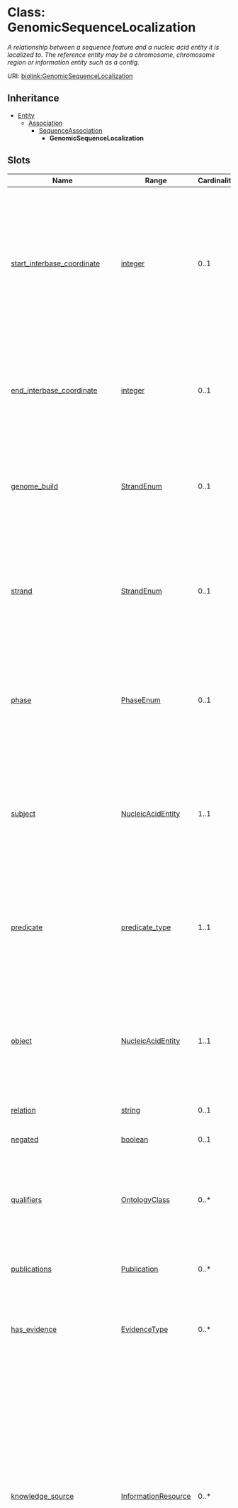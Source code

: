 # Class: GenomicSequenceLocalization
_A relationship between a sequence feature and a nucleic acid entity it is localized to. The reference entity may be a chromosome, chromosome region or information entity such as a contig._





URI: [biolink:GenomicSequenceLocalization](https://w3id.org/biolink/vocab/GenomicSequenceLocalization)




## Inheritance

* [Entity](Entity.md)
    * [Association](Association.md)
        * [SequenceAssociation](SequenceAssociation.md)
            * **GenomicSequenceLocalization**




## Slots

| Name | Range | Cardinality | Description  | Info |
| ---  | --- | --- | --- | --- |
| [start_interbase_coordinate](start_interbase_coordinate.md) | [integer](integer.md) | 0..1 | The position at which the subject nucleic acid entity starts on the chromosome or other entity to which it is located on. (ie: the start of the sequence being referenced is 0).  | . |
| [end_interbase_coordinate](end_interbase_coordinate.md) | [integer](integer.md) | 0..1 | The position at which the subject nucleic acid entity ends on the chromosome or other entity to which it is located on.  | . |
| [genome_build](genome_build.md) | [StrandEnum](StrandEnum.md) | 0..1 | The version of the genome on which a feature is located. For example, GRCh38 for Homo sapiens.  | . |
| [strand](strand.md) | [StrandEnum](StrandEnum.md) | 0..1 | The strand on which a feature is located. Has a value of '+' (sense strand or forward strand) or '-' (anti-sense strand or reverse strand).  | . |
| [phase](phase.md) | [PhaseEnum](PhaseEnum.md) | 0..1 | The phase for a coding sequence entity. For example, phase of a CDS as represented in a GFF3 with a value of 0, 1 or 2.  | . |
| [subject](subject.md) | [NucleicAcidEntity](NucleicAcidEntity.md) | 1..1 | connects an association to the subject of the association. For example, in a gene-to-phenotype association, the gene is subject and phenotype is object.  | . |
| [predicate](predicate.md) | [predicate_type](predicate_type.md) | 1..1 | A high-level grouping for the relationship type. AKA minimal predicate. This is analogous to category for nodes.  | . |
| [object](object.md) | [NucleicAcidEntity](NucleicAcidEntity.md) | 1..1 | connects an association to the object of the association. For example, in a gene-to-phenotype association, the gene is subject and phenotype is object.  | . |
| [relation](relation.md) | [string](string.md) | 0..1 | None  | . |
| [negated](negated.md) | [boolean](boolean.md) | 0..1 | if set to true, then the association is negated i.e. is not true  | . |
| [qualifiers](qualifiers.md) | [OntologyClass](OntologyClass.md) | 0..* | connects an association to qualifiers that modify or qualify the meaning of that association  | . |
| [publications](publications.md) | [Publication](Publication.md) | 0..* | connects an association to publications supporting the association  | . |
| [has_evidence](has_evidence.md) | [EvidenceType](EvidenceType.md) | 0..* | connects an association to an instance of supporting evidence  | . |
| [knowledge_source](knowledge_source.md) | [InformationResource](InformationResource.md) | 0..* | An Information Resource from which the knowledge expressed in an Association was retrieved, directly or indirectly. This can be any resource through which the knowledge passed on its way to its currently serialized form. In practice, implementers should use one of the more specific subtypes of this generic property.  | . |
| [original_knowledge_source](original_knowledge_source.md) | [InformationResource](InformationResource.md) | 0..* | The Information Resource that created the original record of the knowledge expressed in an Association (e.g. via curation of the knowledge from the literature, or generation of the knowledge de novo through computation, reasoning, inference over data).  | . |
| [primary_knowledge_source](primary_knowledge_source.md) | [InformationResource](InformationResource.md) | 0..* | The most upstream source of the knowledge expressed in an Association that an implementer can identify (may or may not be the 'original' source).  | . |
| [aggregator_knowledge_source](aggregator_knowledge_source.md) | [InformationResource](InformationResource.md) | 0..* | An intermediate aggregator resource from which knowledge expressed in an Association was retrieved downstream of the original source, on its path to its current serialized form.  | . |
| [id](id.md) | [string](string.md) | 1..1 | A unique identifier for an entity. Must be either a CURIE shorthand for a URI or a complete URI  | . |
| [iri](iri.md) | [iri_type](iri_type.md) | 0..1 | An IRI for an entity. This is determined by the id using expansion rules.  | . |
| [category](category.md) | [category_type](category_type.md) | 0..* | Name of the high level ontology class in which this entity is categorized. Corresponds to the label for the biolink entity type class.
 * In a neo4j database this MAY correspond to the neo4j label tag.
 * In an RDF database it should be a biolink model class URI.
This field is multi-valued. It should include values for ancestors of the biolink class; for example, a protein such as Shh would have category values `biolink:Protein`, `biolink:GeneProduct`, `biolink:MolecularEntity`, ...
In an RDF database, nodes will typically have an rdf:type triples. This can be to the most specific biolink class, or potentially to a class more specific than something in biolink. For example, a sequence feature `f` may have a rdf:type assertion to a SO class such as TF_binding_site, which is more specific than anything in biolink. Here we would have categories {biolink:GenomicEntity, biolink:MolecularEntity, biolink:NamedThing}  | . |
| [type](type.md) | [string](string.md) | 0..1 | None  | . |
| [name](name.md) | [label_type](label_type.md) | 0..1 | A human-readable name for an attribute or entity.  | . |
| [description](description.md) | [narrative_text](narrative_text.md) | 0..1 | a human-readable description of an entity  | . |
| [source](source.md) | [string](string.md) | 0..1 | None  | . |
| [has_attribute](has_attribute.md) | [Attribute](Attribute.md) | 0..* | connects any entity to an attribute  | . |


## Usages


| used by | used in | type | used |
| ---  | --- | --- | --- |
| [GenomicSequenceLocalization](GenomicSequenceLocalization.md) | [start_interbase_coordinate](start_interbase_coordinate.md) | domain | genomic sequence localization |
| [GenomicSequenceLocalization](GenomicSequenceLocalization.md) | [end_interbase_coordinate](end_interbase_coordinate.md) | domain | genomic sequence localization |
| [GenomicSequenceLocalization](GenomicSequenceLocalization.md) | [genome_build](genome_build.md) | domain | genomic sequence localization |
| [GenomicSequenceLocalization](GenomicSequenceLocalization.md) | [strand](strand.md) | domain | genomic sequence localization |



## Identifier and Mapping Information









## LinkML Specification

<!-- TODO: investigate https://stackoverflow.com/questions/37606292/how-to-create-tabbed-code-blocks-in-mkdocs-or-sphinx -->

### Direct

<details>
```yaml
name: genomic sequence localization
exact_mappings:
- dcid:GenomeAnnotation
broad_mappings:
- dcid:Chromosome
description: A relationship between a sequence feature and a nucleic acid entity it
  is localized to. The reference entity may be a chromosome, chromosome region or
  information entity such as a contig.
from_schema: https://w3id.org/biolink/biolink-model
is_a: sequence association
slots:
- start interbase coordinate
- end interbase coordinate
- genome build
- strand
- phase
slot_usage:
  subject:
    name: subject
    aliases:
    - sequence feature
    range: nucleic acid entity
  object:
    name: object
    aliases:
    - reference
    range: nucleic acid entity
  predicate:
    name: predicate
    subproperty_of: has sequence location

```
</details>

### Induced

<details>
```yaml
name: genomic sequence localization
exact_mappings:
- dcid:GenomeAnnotation
broad_mappings:
- dcid:Chromosome
description: A relationship between a sequence feature and a nucleic acid entity it
  is localized to. The reference entity may be a chromosome, chromosome region or
  information entity such as a contig.
from_schema: https://w3id.org/biolink/biolink-model
is_a: sequence association
slot_usage:
  subject:
    name: subject
    aliases:
    - sequence feature
    range: nucleic acid entity
  object:
    name: object
    aliases:
    - reference
    range: nucleic acid entity
  predicate:
    name: predicate
    subproperty_of: has sequence location
attributes:
  start interbase coordinate:
    name: start interbase coordinate
    close_mappings:
    - faldo:begin
    annotations:
      biolink:opposite_of:
        tag: biolink:opposite_of
        value: biolink:end interbase coordinate
    description: 'The position at which the subject nucleic acid entity starts on
      the chromosome or other entity to which it is located on. (ie: the start of
      the sequence being referenced is 0).'
    from_schema: https://w3id.org/biolink/biolink-model
    is_a: interbase coordinate
    domain: genomic sequence localization
    alias: start_interbase_coordinate
    owner: genomic sequence localization
    range: integer
  end interbase coordinate:
    name: end interbase coordinate
    close_mappings:
    - faldo:end
    annotations:
      biolink:opposite_of:
        tag: biolink:opposite_of
        value: biolink:start interbase coordinate
    description: The position at which the subject nucleic acid entity ends on the
      chromosome or other entity to which it is located on.
    from_schema: https://w3id.org/biolink/biolink-model
    is_a: interbase coordinate
    domain: genomic sequence localization
    alias: end_interbase_coordinate
    owner: genomic sequence localization
    range: integer
  genome build:
    name: genome build
    exact_mappings:
    - gff3:strand
    description: The version of the genome on which a feature is located. For example,
      GRCh38 for Homo sapiens.
    from_schema: https://w3id.org/biolink/biolink-model
    is_a: sequence localization attribute
    domain: genomic sequence localization
    alias: genome_build
    owner: genomic sequence localization
    range: strand_enum
  strand:
    name: strand
    exact_mappings:
    - gff3:strand
    description: The strand on which a feature is located. Has a value of '+' (sense
      strand or forward strand) or '-' (anti-sense strand or reverse strand).
    from_schema: https://w3id.org/biolink/biolink-model
    is_a: sequence localization attribute
    domain: genomic sequence localization
    alias: strand
    owner: genomic sequence localization
    range: strand_enum
  phase:
    name: phase
    exact_mappings:
    - gff3:phase
    description: The phase for a coding sequence entity. For example, phase of a CDS
      as represented in a GFF3 with a value of 0, 1 or 2.
    from_schema: https://w3id.org/biolink/biolink-model
    is_a: sequence localization attribute
    domain: coding sequence
    alias: phase
    owner: genomic sequence localization
    range: phase_enum
  subject:
    name: subject
    aliases:
    - sequence feature
    description: connects an association to the subject of the association. For example,
      in a gene-to-phenotype association, the gene is subject and phenotype is object.
    from_schema: https://w3id.org/biolink/biolink-model
    is_a: association slot
    domain: association
    slot_uri: rdf:subject
    alias: subject
    owner: genomic sequence localization
    range: nucleic acid entity
    required: true
  predicate:
    name: predicate
    description: A high-level grouping for the relationship type. AKA minimal predicate.
      This is analogous to category for nodes.
    from_schema: https://w3id.org/biolink/biolink-model
    is_a: association slot
    domain: association
    slot_uri: rdf:predicate
    alias: predicate
    owner: genomic sequence localization
    subproperty_of: has sequence location
    range: predicate type
    required: true
  object:
    name: object
    aliases:
    - reference
    description: connects an association to the object of the association. For example,
      in a gene-to-phenotype association, the gene is subject and phenotype is object.
    from_schema: https://w3id.org/biolink/biolink-model
    is_a: association slot
    domain: association
    slot_uri: rdf:object
    alias: object
    owner: genomic sequence localization
    range: nucleic acid entity
    required: true
  relation:
    name: relation
    deprecated: 'True'
    from_schema: https://w3id.org/biolink/biolink-model
    alias: relation
    owner: genomic sequence localization
    range: string
  negated:
    name: negated
    description: if set to true, then the association is negated i.e. is not true
    from_schema: https://w3id.org/biolink/biolink-model
    is_a: association slot
    domain: association
    alias: negated
    owner: genomic sequence localization
    range: boolean
  qualifiers:
    name: qualifiers
    local_names:
      ga4gh:
        local_name_source: ga4gh
        local_name_value: annotation qualifier
    description: connects an association to qualifiers that modify or qualify the
      meaning of that association
    from_schema: https://w3id.org/biolink/biolink-model
    is_a: association slot
    singular_name: qualifier
    domain: association
    multivalued: true
    alias: qualifiers
    owner: genomic sequence localization
    range: ontology class
  publications:
    name: publications
    description: connects an association to publications supporting the association
    from_schema: https://w3id.org/biolink/biolink-model
    is_a: association slot
    singular_name: publication
    domain: association
    multivalued: true
    alias: publications
    owner: genomic sequence localization
    range: publication
  has evidence:
    name: has evidence
    exact_mappings:
    - RO:0002558
    description: connects an association to an instance of supporting evidence
    from_schema: https://w3id.org/biolink/biolink-model
    is_a: association slot
    domain: association
    multivalued: true
    alias: has_evidence
    owner: genomic sequence localization
    range: evidence type
  knowledge source:
    name: knowledge source
    close_mappings:
    - pav:providedBy
    description: An Information Resource from which the knowledge expressed in an
      Association was retrieved, directly or indirectly. This can be any resource
      through which the knowledge passed on its way to its currently serialized form.
      In practice, implementers should use one of the more specific subtypes of this
      generic property.
    from_schema: https://w3id.org/biolink/biolink-model
    is_a: association slot
    domain: association
    multivalued: true
    alias: knowledge_source
    owner: genomic sequence localization
    range: information resource
  original knowledge source:
    name: original knowledge source
    description: The Information Resource that created the original record of the
      knowledge expressed in an Association (e.g. via curation of the knowledge from
      the literature, or generation of the knowledge de novo through computation,
      reasoning, inference over data).
    from_schema: https://w3id.org/biolink/biolink-model
    is_a: primary knowledge source
    domain: association
    multivalued: true
    alias: original_knowledge_source
    owner: genomic sequence localization
    range: information resource
  primary knowledge source:
    name: primary knowledge source
    description: The most upstream source of the knowledge expressed in an Association
      that an implementer can identify (may or may not be the 'original' source).
    from_schema: https://w3id.org/biolink/biolink-model
    is_a: knowledge source
    domain: association
    multivalued: true
    alias: primary_knowledge_source
    owner: genomic sequence localization
    range: information resource
  aggregator knowledge source:
    name: aggregator knowledge source
    description: An intermediate aggregator resource from which knowledge expressed
      in an Association was retrieved downstream of the original source, on its path
      to its current serialized form.
    from_schema: https://w3id.org/biolink/biolink-model
    is_a: knowledge source
    domain: association
    multivalued: true
    alias: aggregator_knowledge_source
    owner: genomic sequence localization
    range: information resource
  id:
    name: id
    exact_mappings:
    - alliancegenome:primaryId
    - gff3:ID
    - gpi:DB_Object_ID
    description: A unique identifier for an entity. Must be either a CURIE shorthand
      for a URI or a complete URI
    in_subset:
    - translator_minimal
    from_schema: https://w3id.org/biolink/biolink-model
    identifier: true
    alias: id
    owner: genomic sequence localization
    range: string
    required: true
  iri:
    name: iri
    exact_mappings:
    - WIKIDATA_PROPERTY:P854
    description: An IRI for an entity. This is determined by the id using expansion
      rules.
    in_subset:
    - translator_minimal
    - samples
    from_schema: https://w3id.org/biolink/biolink-model
    alias: iri
    owner: genomic sequence localization
    range: iri type
  category:
    name: category
    description: "Name of the high level ontology class in which this entity is categorized.\
      \ Corresponds to the label for the biolink entity type class.\n * In a neo4j\
      \ database this MAY correspond to the neo4j label tag.\n * In an RDF database\
      \ it should be a biolink model class URI.\nThis field is multi-valued. It should\
      \ include values for ancestors of the biolink class; for example, a protein\
      \ such as Shh would have category values `biolink:Protein`, `biolink:GeneProduct`,\
      \ `biolink:MolecularEntity`, ...\nIn an RDF database, nodes will typically have\
      \ an rdf:type triples. This can be to the most specific biolink class, or potentially\
      \ to a class more specific than something in biolink. For example, a sequence\
      \ feature `f` may have a rdf:type assertion to a SO class such as TF_binding_site,\
      \ which is more specific than anything in biolink. Here we would have categories\
      \ {biolink:GenomicEntity, biolink:MolecularEntity, biolink:NamedThing}"
    in_subset:
    - translator_minimal
    from_schema: https://w3id.org/biolink/biolink-model
    is_a: type
    domain: entity
    multivalued: true
    designates_type: true
    alias: category
    owner: genomic sequence localization
    is_class_field: true
    range: category type
    required: false
  type:
    name: type
    exact_mappings:
    - alliancegenome:soTermId
    - gff3:type
    - gpi:DB_Object_Type
    from_schema: https://w3id.org/biolink/biolink-model
    slot_uri: rdf:type
    alias: type
    owner: genomic sequence localization
    range: string
  name:
    name: name
    aliases:
    - label
    - display name
    - title
    exact_mappings:
    - gff3:Name
    - gpi:DB_Object_Name
    narrow_mappings:
    - dct:title
    - WIKIDATA_PROPERTY:P1476
    description: A human-readable name for an attribute or entity.
    in_subset:
    - translator_minimal
    - samples
    from_schema: https://w3id.org/biolink/biolink-model
    slot_uri: rdfs:label
    alias: name
    owner: genomic sequence localization
    range: label type
  description:
    name: description
    aliases:
    - definition
    exact_mappings:
    - IAO:0000115
    - skos:definitions
    narrow_mappings:
    - gff3:Description
    description: a human-readable description of an entity
    in_subset:
    - translator_minimal
    from_schema: https://w3id.org/biolink/biolink-model
    slot_uri: dct:description
    alias: description
    owner: genomic sequence localization
    range: narrative text
  source:
    name: source
    deprecated: 'True'
    from_schema: https://w3id.org/biolink/biolink-model
    alias: source
    owner: genomic sequence localization
    range: string
  has attribute:
    name: has attribute
    exact_mappings:
    - SIO:000008
    close_mappings:
    - OBI:0001927
    narrow_mappings:
    - OBAN:association_has_subject_property
    - OBAN:association_has_object_property
    - CPT:has_possibly_included_panel_element
    - DRUGBANK:category
    - EFO:is_executed_in
    - HANCESTRO:0301
    - LOINC:has_action_guidance
    - LOINC:has_adjustment
    - LOINC:has_aggregation_view
    - LOINC:has_approach_guidance
    - LOINC:has_divisor
    - LOINC:has_exam
    - LOINC:has_method
    - LOINC:has_modality_subtype
    - LOINC:has_object_guidance
    - LOINC:has_scale
    - LOINC:has_suffix
    - LOINC:has_time_aspect
    - LOINC:has_time_modifier
    - LOINC:has_timing_of
    - NCIT:R88
    - NCIT:eo_disease_has_property_or_attribute
    - NCIT:has_data_element
    - NCIT:has_pharmaceutical_administration_method
    - NCIT:has_pharmaceutical_basic_dose_form
    - NCIT:has_pharmaceutical_intended_site
    - NCIT:has_pharmaceutical_release_characteristics
    - NCIT:has_pharmaceutical_state_of_matter
    - NCIT:has_pharmaceutical_transformation
    - NCIT:is_qualified_by
    - NCIT:qualifier_applies_to
    - NCIT:role_has_domain
    - NCIT:role_has_range
    - INO:0000154
    - HANCESTRO:0308
    - OMIM:has_inheritance_type
    - ORPHA:C016
    - ORPHA:C017
    - RO:0000053
    - RO:0000086
    - RO:0000087
    - SNOMED:has_access
    - SNOMED:has_clinical_course
    - SNOMED:has_count_of_base_of_active_ingredient
    - SNOMED:has_dose_form_administration_method
    - SNOMED:has_dose_form_release_characteristic
    - SNOMED:has_dose_form_transformation
    - SNOMED:has_finding_context
    - SNOMED:has_finding_informer
    - SNOMED:has_inherent_attribute
    - SNOMED:has_intent
    - SNOMED:has_interpretation
    - SNOMED:has_laterality
    - SNOMED:has_measurement_method
    - SNOMED:has_method
    - SNOMED:has_priority
    - SNOMED:has_procedure_context
    - SNOMED:has_process_duration
    - SNOMED:has_property
    - SNOMED:has_revision_status
    - SNOMED:has_scale_type
    - SNOMED:has_severity
    - SNOMED:has_specimen
    - SNOMED:has_state_of_matter
    - SNOMED:has_subject_relationship_context
    - SNOMED:has_surgical_approach
    - SNOMED:has_technique
    - SNOMED:has_temporal_context
    - SNOMED:has_time_aspect
    - SNOMED:has_units
    - UMLS:has_structural_class
    - UMLS:has_supported_concept_property
    - UMLS:has_supported_concept_relationship
    - UMLS:may_be_qualified_by
    description: connects any entity to an attribute
    in_subset:
    - samples
    from_schema: https://w3id.org/biolink/biolink-model
    domain: entity
    multivalued: true
    alias: has_attribute
    owner: genomic sequence localization
    range: attribute

```
</details>
